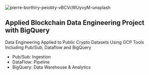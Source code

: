 ![pierre-borthiry-peiobty-vBCVcWUyvyM-unsplash](https://user-images.githubusercontent.com/100870737/223550508-edbbfdc6-bf2b-4dc5-a488-a0077109c176.jpg)

## Applied Blockchain Data Engineering Project with BigQuery

Data Engineering Applied to Public Crypto Datasets Using GCP Tools Including Pub/Sub, Dataflow and BigQuery
- Pub/Sub: Ingestion
- DataFlow: Pipeline
- BigQuery: Data Warehouse & Analytics
